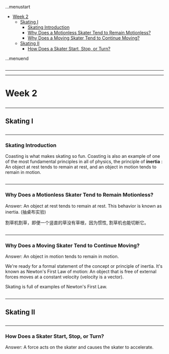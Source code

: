 ...menustart

 - [Week 2](#65c4ba2387f7eb9eb19a3404f6e9e578)
     - [Skating I](#15cc068ce06a999646d795adcd4aafe3)
         - [Skating Introduction](#9a925bed844d18ebf5fa51e6789e437c)
         - [Why Does a Motionless Skater Tend to Remain Motionless?](#b5cbea3dc794267b60153a80e05b8e6d)
         - [Why Does a Moving Skater Tend to Continue Moving?](#76f7d996e867ae6e921f9801d5bbbd4d)
     - [Skating II](#2295c7f704860345a08ab682bce7f3c1)
         - [How Does a Skater Start, Stop, or Turn?](#cb911b2cc38a22fff519302b09740541)

...menuend


<h2 id="65c4ba2387f7eb9eb19a3404f6e9e578"></h2>

-----
-----

# Week 2

<h2 id="15cc068ce06a999646d795adcd4aafe3"></h2>

-----

## Skating I

<h2 id="9a925bed844d18ebf5fa51e6789e437c"></h2>

-----

### Skating Introduction 

Coasting is what makes skating so fun.  Coasting is also an example of one of the most fundamental principles in all of physics, the principle of **inertia** : An object at rest tends to remain at rest,  and an object in motion tends to remain in motion.  


<h2 id="b5cbea3dc794267b60153a80e05b8e6d"></h2>

-----

### Why Does a Motionless Skater Tend to Remain Motionless?

Answer: An object at rest tends to remain at rest.  This behavior is known as inertia. (抽桌布实验)

割草机割草，即便一个竖直的草没有草根，因为惯性, 割草机也能切断它。


<h2 id="76f7d996e867ae6e921f9801d5bbbd4d"></h2>

-----

### Why Does a Moving Skater Tend to Continue Moving?

Answer: An object in motion tends to remain in motion.

We're ready for a formal statement of the concept or principle of inertia. It's known as Newton's First Law of motion: An object that is free of external forces  moves at a constant velocity (velocity is a vector).

Skating is full of examples of Newton's First Law. 


<h2 id="2295c7f704860345a08ab682bce7f3c1"></h2>

-----

## Skating II

<h2 id="cb911b2cc38a22fff519302b09740541"></h2>

-----

### How Does a Skater Start, Stop, or Turn?

Answer: A force acts on the skater and causes the skater to accelerate. 



